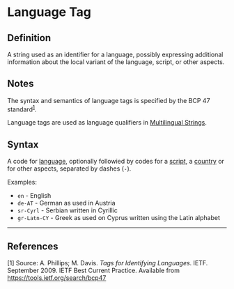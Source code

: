 # Language Tag

## Definition
A string used as an identifier for a language, possibly expressing additional information about the local variant of the language, script, or other aspects.  

## Notes
The syntax and semantics of language tags is specified by the BCP 47 standard<sup>[1](#fn1)</sup>.

Language tags are used as language qualifiers in [Multilingual Strings](../datatypes/Multilingual_String.md).

## Syntax

A code for [language](../entities/Language.md), optionally followied by codes 
for a [script](../entities/Script.md), a [country](../entities/Country.md) or for other aspects, separated by dashes (`-`).

Examples:
- `en` - English
- `de-AT` - German as used in Austria
- `sr-Cyrl` - Serbian written in Cyrillic 
- `gr-Latn-CY` - Greek as used on Cyprus written using the Latin alphabet

---

## References
<a name="fn1">\[1\]</a> Source: A. Phillips; M. Davis. *Tags for Identifying Languages*. IETF. September 2009. IETF Best Current Practice. Available from https://tools.ietf.org/search/bcp47 
